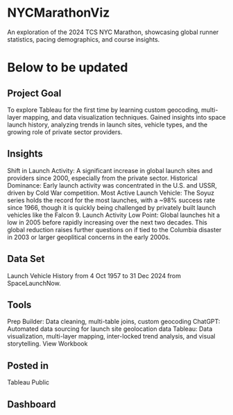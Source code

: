 # NYCMarathonViz
An exploration of the 2024 TCS NYC Marathon, showcasing global runner statistics, pacing demographics, and course insights. 


 # Below to be updated
## Project Goal
To explore Tableau for the first time by learning custom geocoding, multi-layer mapping, and data visualization techniques. Gained insights into space launch history, analyzing trends in launch sites, vehicle types, and the growing role of private sector providers.

## Insights
Shift in Launch Activity: A significant increase in global launch sites and providers since 2000, especially from the private sector.
Historical Dominance: Early launch activity was concentrated in the U.S. and USSR, driven by Cold War competition.
Most Active Launch Vehicle: The Soyuz series holds the record for the most launches, with a ~98% success rate since 1966, though it is quickly being challenged by privately built launch vehicles like the Falcon 9.
Launch Activity Low Point: Global launches hit a low in 2005 before rapidly increasing over the next two decades. This global reduction raises further questions on if tied to the Columbia disaster in 2003 or larger geoplitical concerns in the early 2000s.

## Data Set
Launch Vehicle History from 4 Oct 1957 to 31 Dec 2024 from SpaceLaunchNow.

## Tools
Prep Builder: Data cleaning, multi-table joins, custom geocoding
ChatGPT: Automated data sourcing for launch site geolocation data
Tableau: Data visualization, multi-layer mapping, inter-locked trend analysis, and visual storytelling. View Workbook

## Posted in
Tableau Public

## Dashboard
